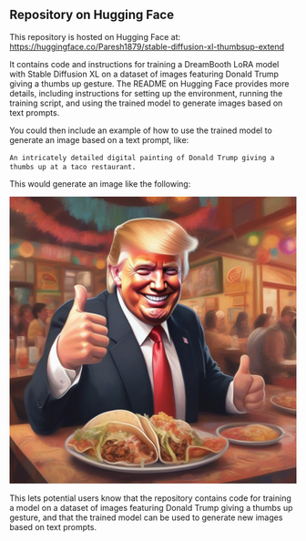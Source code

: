 ## Repository on Hugging Face

This repository is hosted on Hugging Face at: https://huggingface.co/Paresh1879/stable-diffusion-xl-thumbsup-extend

It contains code and instructions for training a DreamBooth LoRA model with Stable Diffusion XL on a dataset of images featuring Donald Trump giving a thumbs up gesture. The README on Hugging Face provides more details, including instructions for setting up the environment, running the training script, and using the trained model to generate images based on text prompts.

You could then include an example of how to use the trained model to generate an image based on a text prompt, like:

```prompt
An intricately detailed digital painting of Donald Trump giving a thumbs up at a taco restaurant.
```

This would generate an image like the following:

![An intricately detailed digital painting of Donald Trump giving a thumbs up at a taco restaurant.](Trump7.jpeg)

This lets potential users know that the repository contains code for training a model on a dataset of images featuring Donald Trump giving a thumbs up gesture, and that the trained model can be used to generate new images based on text prompts.
